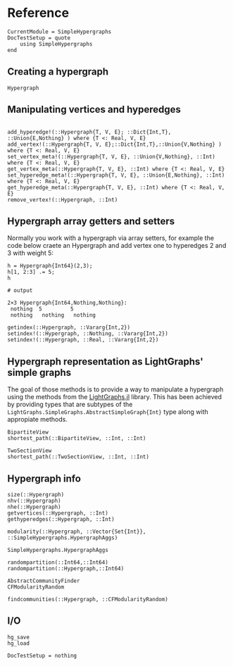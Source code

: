 Reference
=========

```@meta
CurrentModule = SimpleHypergraphs
DocTestSetup = quote
    using SimpleHypergraphs
end
```

Creating a hypergraph
---------------------

```@docs
Hypergraph
```

Manipulating vertices and hyperedges
------------------------------------
```@docs

add_hyperedge!(::Hypergraph{T, V, E}; ::Dict{Int,T}, ::Union{E,Nothing} ) where {T <: Real, V, E}
add_vertex!(::Hypergraph{T, V, E};::Dict{Int,T},::Union{V,Nothing} ) where {T <: Real, V, E}
set_vertex_meta!(::Hypergraph{T, V, E}, ::Union{V,Nothing}, ::Int) where {T <: Real, V, E}
get_vertex_meta(::Hypergraph{T, V, E}, ::Int) where {T <: Real, V, E}
set_hyperedge_meta!(::Hypergraph{T, V, E}, ::Union{E,Nothing}, ::Int) where {T <: Real, V, E}
get_hyperedge_meta(::Hypergraph{T, V, E}, ::Int) where {T <: Real, V, E}
remove_vertex!(::Hypergraph, ::Int)
```

Hypergraph array getters and setters
------------------------------------

Normally you work with a hypergraph via array setters, for example the code below craete an Hypergraph and add vertex one to hyperedges 2 and 3 with weight 5:
```jldoctest
h = Hypergraph{Int64}(2,3);
h[1, 2:3] .= 5;  
h

# output

2×3 Hypergraph{Int64,Nothing,Nothing}:
 nothing  5         5
 nothing   nothing   nothing
```

```@docs
getindex(::Hypergraph, ::Vararg{Int,2})
setindex!(::Hypergraph, ::Nothing, ::Vararg{Int,2})
setindex!(::Hypergraph, ::Real, ::Vararg{Int,2})
```

Hypergraph representation as LightGraphs' simple graphs
-------------------------------------------------------

The goal of those methods is to provide a way to manipulate a hypergraph using 
the methods from the [LightGraphs.jl](https://github.com/JuliaGraphs/LightGraphs.jl) library. 
This has been achieved by providing types that are subtypes of the
`LightGraphs.SimpleGraphs.AbstractSimpleGraph{Int}` type along with appropiate methods. 

```@docs
BipartiteView
shortest_path(::BipartiteView, ::Int, ::Int)

TwoSectionView
shortest_path(::TwoSectionView, ::Int, ::Int)
```

Hypergraph info
---------------
```@docs
size(::Hypergraph)
nhv(::Hypergraph)
nhe(::Hypergraph)
getvertices(::Hypergraph, ::Int)
gethyperedges(::Hypergraph, ::Int)

modularity(::Hypergraph, ::Vector{Set{Int}}, ::SimpleHypergraphs.HypergraphAggs)

SimpleHypergraphs.HypergraphAggs

randompartition(::Int64,::Int64)
randompartition(::Hypergraph,::Int64)

AbstractCommunityFinder
CFModularityRandom

findcommunities(::Hypergraph, ::CFModularityRandom)
```

I/O
---
```@docs
hg_save
hg_load
```

```@meta
DocTestSetup = nothing
```

